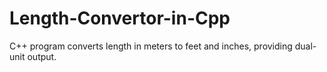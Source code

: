 # Length-Convertor-in-Cpp
 C++ program converts length in meters to feet and inches, providing dual-unit output.
